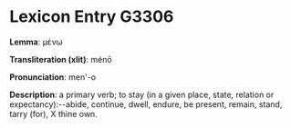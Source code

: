 # Lexicon Entry G3306

**Lemma**: μένω

**Transliteration (xlit)**: ménō

**Pronunciation**: men'-o

**Description**:
a primary verb; to stay (in a given place, state, relation or expectancy):--abide, continue, dwell, endure, be present, remain, stand, tarry (for), X thine own.
